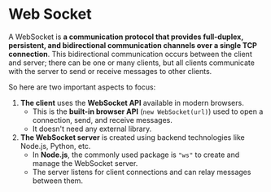 # **Web Socket**

A WebSocket is **a communication protocol that provides full-duplex, persistent, and bidirectional communication channels over a single TCP connection**. This bidirectional communication occurs between the client and server; there can be one or many clients, but all clients communicate with the server to send or receive messages to other clients.

So here are two important aspects to focus:

1. **The client** uses the **WebSocket API** available in modern browsers.
   - This is the **built-in browser API** (`new WebSocket(url)`) used to open a connection, send, and receive messages.
   - It doesn't need any external library.
2. **The WebSocket server** is created using backend technologies like Node.js, Python, etc.
   - In **Node.js**, the commonly used package is `"ws"` to create and manage the WebSocket server.
   - The server listens for client connections and can relay messages between them.
